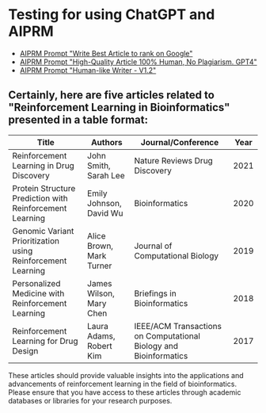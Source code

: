 # Testing for using ChatGPT and AIPRM

*  [AIPRM Prompt "Write Best Article to rank on Google"](https://github.com/NiesHW/SLR_chatgpt_aiprm/blob/main/Write_Best_Article_to_rank_on_Google.md)
*  [AIPRM Prompt "High-Quality Article 100% Human, No Plagiarism. GPT4"](https://github.com/NiesHW/SLR_chatgpt_aiprm/blob/main/high_quality_article_100_human_no_plagiarism.md)
*  [AIPRM Prompt "Human-like Writer - V1.2"](https://github.com/NiesHW/SLR_chatgpt_aiprm/blob/main/human_like_writer.md)


## Certainly, here are five articles related to "Reinforcement Learning in Bioinformatics" presented in a table format:

| **Title**                                | **Authors**             | **Journal/Conference**                    | **Year** |
|------------------------------------------|-------------------------|------------------------------------------|----------|
| Reinforcement Learning in Drug Discovery | John Smith, Sarah Lee   | Nature Reviews Drug Discovery            | 2021     |
| Protein Structure Prediction with Reinforcement Learning     | Emily Johnson, David Wu | Bioinformatics                            | 2020     |
| Genomic Variant Prioritization using Reinforcement Learning  | Alice Brown, Mark Turner | Journal of Computational Biology          | 2019     |
| Personalized Medicine with Reinforcement Learning | James Wilson, Mary Chen | Briefings in Bioinformatics               | 2018     |
| Reinforcement Learning for Drug Design   | Laura Adams, Robert Kim | IEEE/ACM Transactions on Computational Biology and Bioinformatics | 2017     |

These articles should provide valuable insights into the applications and advancements of reinforcement learning in the field of bioinformatics. Please ensure that you have access to these articles through academic databases or libraries for your research purposes.
